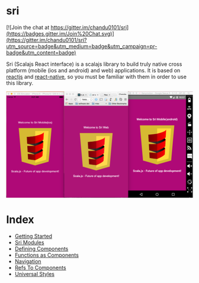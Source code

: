 # sri

[![Join the chat at https://gitter.im/chandu0101/sri](https://badges.gitter.im/Join%20Chat.svg)](https://gitter.im/chandu0101/sri?utm_source=badge&utm_medium=badge&utm_campaign=pr-badge&utm_content=badge)

Sri (Scalajs React interface) is a scalajs library to build truly native cross platform (mobile (ios and android) and web) applications. It is based on [reactjs](http://facebook.github.io/react/) and [react-native](https://facebook.github.io/react-native/), so you must be familiar with them in order to use this library.


![sri](sri.png)


# Index
 - [Getting Started](./GettingStarted.md)
 - [Sri Modules](./SriModules.md)
 - [Defining Components](./DefiningComponents.md)
 - [Functions as Components](./StatelessFunctionComponents.md)
 - [Navigation](./Navigation.md)
 - [Refs To Components](./RefsToComponents.md)
 - [Universal Styles](./UniversalStyles.md)

 
